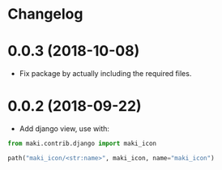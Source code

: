 # Changelog


# 0.0.3 (2018-10-08)

 - Fix package by actually including the required files.

# 0.0.2 (2018-09-22)

  - Add django view, use with:

```python
from maki.contrib.django import maki_icon

path("maki_icon/<str:name>", maki_icon, name="maki_icon")
```
